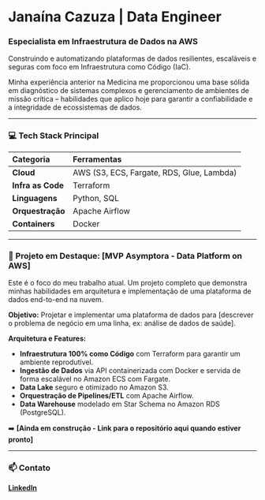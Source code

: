 # Janaína Cazuza | Data Engineer

### Especialista em Infraestrutura de Dados na AWS

Construindo e automatizando plataformas de dados resilientes, escaláveis e seguras com foco em Infraestrutura como Código (IaC).

Minha experiência anterior na Medicina me proporcionou uma base sólida em diagnóstico de sistemas complexos e gerenciamento de ambientes de missão crítica – habilidades que aplico hoje para garantir a confiabilidade e a integridade de ecossistemas de dados.

---

### 💻 Tech Stack Principal

| Categoria | Ferramentas |
| :--- | :--- |
| **Cloud** | AWS (S3, ECS, Fargate, RDS, Glue, Lambda) |
| **Infra as Code** | Terraform |
| **Linguagens** | Python, SQL |
| **Orquestração** | Apache Airflow |
| **Containers** | Docker |

---

### 📌 Projeto em Destaque: [MVP Asymptora - Data Platform on AWS]

Este é o foco do meu trabalho atual. Um projeto completo que demonstra minhas habilidades em arquitetura e implementação de uma plataforma de dados end-to-end na nuvem.

**Objetivo:** Projetar e implementar uma plataforma de dados para [descrever o problema de negócio em uma linha, ex: análise de dados de saúde].

**Arquitetura e Features:**
* **Infraestrutura 100% como Código** com Terraform para garantir um ambiente reprodutível.
* **Ingestão de Dados** via API containerizada com Docker e servida de forma escalável no Amazon ECS com Fargate.
* **Data Lake** seguro e otimizado no Amazon S3.
* **Orquestração de Pipelines/ETL** com Apache Airflow.
* **Data Warehouse** modelado em Star Schema no Amazon RDS (PostgreSQL).

➡️ **[Ainda em construção - Link para o repositório aqui quando estiver pronto]**

---

### 📫 Contato

**[LinkedIn](https://www.linkedin.com/in/janainacazuza/)**
